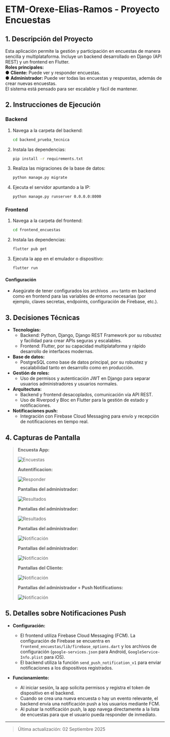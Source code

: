 # ETM-Orexe-Elias-Ramos - Proyecto Encuestas

## 1. Descripción del Proyecto

Esta aplicación permite la gestión y participación en encuestas de manera sencilla y multiplataforma. Incluye un backend desarrollado en Django (API REST) y un frontend en Flutter.  
**Roles principales:**  
● **Cliente:** Puede ver y responder encuestas.  
● **Administrador:** Puede ver todas las encuestas y respuestas, además de crear nuevas encuestas.  
El sistema está pensado para ser escalable y fácil de mantener.

## 2. Instrucciones de Ejecución

### Backend

1. Navega a la carpeta del backend:
   ```bash
   cd backend_prueba_tecnica
   ```
2. Instala las dependencias:
   ```bash
   pip install -r requirements.txt
   ```
3. Realiza las migraciones de la base de datos:
   ```bash
   python manage.py migrate
   ```
4. Ejecuta el servidor apuntando a la IP:
   ```bash
   python manage.py runserver 0.0.0.0:8000
   ```

### Frontend

1. Navega a la carpeta del frontend:
   ```bash
   cd frontend_encuestas
   ```
2. Instala las dependencias:
   ```bash
   flutter pub get
   ```
3. Ejecuta la app en el emulador o dispositivo:
   ```bash
   flutter run
   ```

#### Configuración

- Asegúrate de tener configurados los archivos `.env` tanto en backend como en frontend para las variables de entorno necesarias (por ejemplo, claves secretas, endpoints, configuración de Firebase, etc.).

## 3. Decisiones Técnicas

- **Tecnologías:**  
  - Backend: Python, Django, Django REST Framework por su robustez y facilidad para crear APIs seguras y escalables.
  - Frontend: Flutter, por su capacidad multiplataforma y rápido desarrollo de interfaces modernas.
- **Base de datos:**  
  - PostgreSQL como base de datos principal, por su robustez y escalabilidad tanto en desarrollo como en producción.
- **Gestión de roles:**  
  - Uso de permisos y autenticación JWT en Django para separar usuarios administradores y usuarios normales.
- **Arquitectura:**  
  - Backend y frontend desacoplados, comunicación vía API REST.
  - Uso de Riverpod y Bloc en Flutter para la gestión de estado y notificaciones.
- **Notificaciones push:**  
  - Integración con Firebase Cloud Messaging para envío y recepción de notificaciones en tiempo real.

## 4. Capturas de Pantalla

> **Encuesta App:**
>
> ![Encuestas](imagenes/img1.png)
>
> **Autentificacion:**
>
> ![Responder](imagenes/img2.png)
>
> **Pantallas del administrador:**
>
> ![Resultados](imagenes/img3.png)
>
> **Pantallas del administrador:**
>
> ![Resultados](imagenes/img4.png)
>
> **Pantallas del administrador:**
>
> ![Notificación](imagenes/img4.png)
>
> **Pantallas del administrador:**
>
> ![Notificación](imagenes/img5.png)
>
> **Pantallas del Cliente:**
>
> ![Notificación](imagenes/img6.png)
>
> **Pantallas del administrador + Push Notifications:**
>
> ![Notificación](imagenes/img7.png)


## 5. Detalles sobre Notificaciones Push

- **Configuración:**  
  - El frontend utiliza Firebase Cloud Messaging (FCM). La configuración de Firebase se encuentra en `frontend_encuestas/lib/firebase_options.dart` y los archivos de configuración (`google-services.json` para Android, `GoogleService-Info.plist` para iOS).
  - El backend utiliza la función `send_push_notification_v1` para enviar notificaciones a los dispositivos registrados.

- **Funcionamiento:**  
  - Al iniciar sesión, la app solicita permisos y registra el token de dispositivo en el backend.
  - Cuando se crea una nueva encuesta o hay un evento relevante, el backend envía una notificación push a los usuarios mediante FCM.
  - Al pulsar la notificación push, la app navega directamente a la lista de encuestas para que el usuario pueda responder de inmediato.

---

> Última actualización: 02 Septiembre 2025
